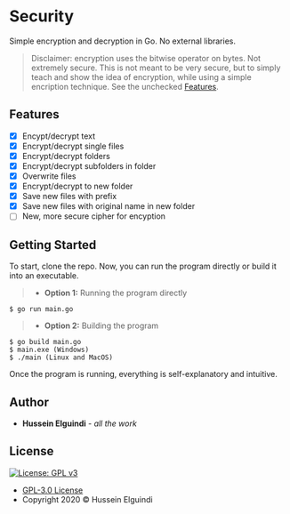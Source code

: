 # Security
Simple encryption and decryption in Go. No external libraries.
> Disclaimer: encryption uses the bitwise operator on bytes. Not extremely secure. This is not meant to be very secure, but to simply teach and show the idea of encryption, while using a simple encription technique. See the unchecked [Features](#Features).

## Features
- [x] Encypt/decrypt text
- [x] Encrypt/decrypt single files
- [x] Encrypt/decrypt folders
- [x] Encrypt/decrypt subfolders in folder
- [x] Overwrite files
- [x] Encrypt/decrypt to new folder
- [x] Save new files with prefix
- [x] Save new files with original name in new folder
- [ ] New, more secure cipher for encyption

## Getting Started
To start, clone the repo. Now, you can run the program directly or build it into an executable.
>- **Option 1:** Running the program directly
```shell
$ go run main.go
```
>- **Option 2:** Building the program
```shell
$ go build main.go
$ main.exe (Windows)
$ ./main (Linux and MacOS)
```
Once the program is running, everything is self-explanatory and intuitive.

## Author
- **Hussein Elguindi** - *all the work*

## License 
[![License: GPL v3](https://img.shields.io/badge/License-GPLv3-blue.svg)](https://www.gnu.org/licenses/gpl-3.0)
- [GPL-3.0 License](https://www.gnu.org/licenses/gpl-3.0)
- Copyright 2020 © Hussein Elguindi

